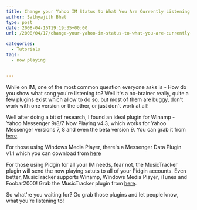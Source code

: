 ```yaml
---
title: Change your Yahoo IM Status to What You Are Currently Listening to
author: Sathyajith Bhat
type: post
date: 2008-04-16T19:19:35+00:00
url: /2008/04/17/change-your-yahoo-im-status-to-what-you-are-currently-listening-to/

categories:
  - Tutorials
tags:
  - now playing


---
```

While on IM, one of the most common question everyone asks is - How do you show what song you're listening to? Well it's a no-brainer really, quite a few plugins exist which allow to do so, but most of them are buggy, don't work with one version or the other, or just don't work at all!

Well after doing a bit of research, I found an ideal plugin for Winamp - Yahoo Messenger 9/8/7 Now Playing v4.3, which works for Yahoo Messenger versions 7, 8 and even the beta version 9. You can grab it from <a href="https://numedecod.ro/Yahoo_Messenger_NowPlaying" target="_blank" rel="nofollow">here</a>.  
  
For those using Windows Media Player, there's a Messenger Data Plugin v1.1 which you can download from <a href="https://www.softpedia.com/get/Internet/Chat/Other-Chat-Tools/MessengerData-WMP-Plugin-for-Yahoo-Messenger.shtml" target="_blank" rel="nofollow">here</a>

For those using Pidgin for all your IM needs, fear not, the MusicTracker plugin will send the now playing satuts to all of your Pidgin accounts. Even better, MusicTracker supports Winamp, Windows Media Player, iTunes and Foobar2000! Grab the MusicTracker plugin from <a href="https://code.google.com/p/musictracker" target="_blank" rel="nofollow">here</a>.

So what're you waiting for? Go grab those plugins and let people know, what you're listening to!
